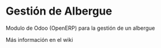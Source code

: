 # Gestión de Albergue
Modulo de Odoo (OpenERP) para la gestión de un albergue

Más información en el wiki

